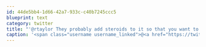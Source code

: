 ```yaml
---
id: 44de5bb4-1d66-42a7-933c-c40b7245ccc5
blueprint: text
category: twitter
title: "'@rtaylor They probably add steroids to it so that you want to punch people after drinking it."
caption: '<span class="username username_linked">@<a href="https://twitter.com/rtaylor" title="Elon Musk">rtaylor</a></span> They probably add steroids to it so that you want to punch people after drinking it.'
---
```

